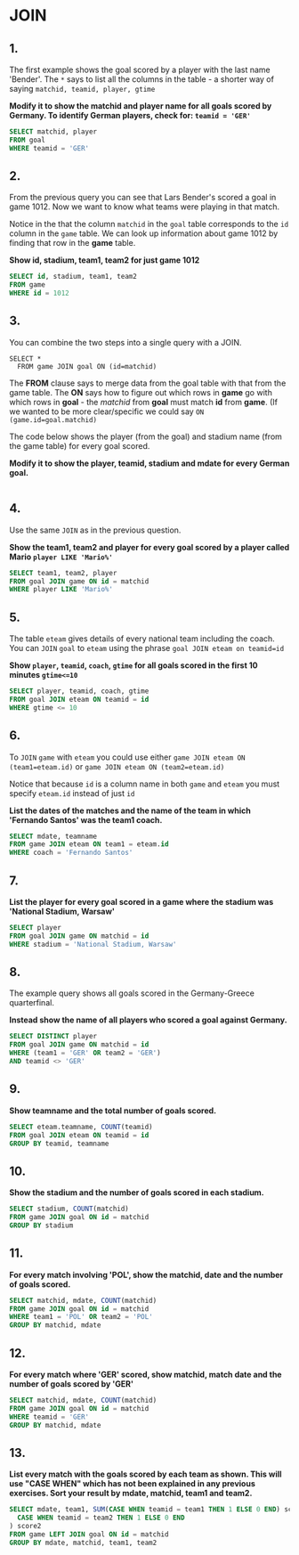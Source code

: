 # JOIN

## 1.
The first example shows the goal scored by a player with the last name 'Bender'. The `*` says to list all the columns in the table - a shorter way of saying `matchid, teamid, player, gtime`

**Modify it to show the matchid and player name for all goals scored by Germany. To identify German players, check for: `teamid = 'GER'`**
```SQL
SELECT matchid, player
FROM goal
WHERE teamid = 'GER'
```

## 2.
From the previous query you can see that Lars Bender's scored a goal in game 1012. Now we want to know what teams were playing in that match.

Notice in the that the column `matchid` in the `goal` table corresponds to the `id` column in the `game` table. We can look up information about game 1012 by finding that row in the **game** table.

**Show id, stadium, team1, team2 for just game 1012**
```SQL
SELECT id, stadium, team1, team2
FROM game
WHERE id = 1012
```

## 3.
You can combine the two steps into a single query with a JOIN.

```
SELECT *
  FROM game JOIN goal ON (id=matchid)
```

The **FROM** clause says to merge data from the goal table with that from the game table. The **ON** says how to figure out which rows in **game** go with which rows in **goal** - the *matchid* from **goal** must match **id** from **game**. (If we wanted to be more clear/specific we could say
`ON (game.id=goal.matchid)`

The code below shows the player (from the goal) and stadium name (from the game table) for every goal scored.

**Modify it to show the player, teamid, stadium and mdate for every German goal.**
```SQL
```

## 4.
Use the same `JOIN` as in the previous question.

**Show the team1, team2 and player for every goal scored by a player called Mario `player LIKE 'Mario%'`**
```SQL
SELECT team1, team2, player
FROM goal JOIN game ON id = matchid
WHERE player LIKE 'Mario%'
```

## 5.
The table `eteam` gives details of every national team including the coach. You can `JOIN` `goal` to `eteam` using the phrase `goal JOIN eteam on teamid=id`

**Show `player`, `teamid`, `coach`, `gtime` for all goals scored in the first 10 minutes `gtime<=10`**
```SQL
SELECT player, teamid, coach, gtime
FROM goal JOIN eteam ON teamid = id
WHERE gtime <= 10
```

## 6.
To `JOIN` `game` with `eteam` you could use either
`game JOIN eteam ON (team1=eteam.id)` or `game JOIN eteam ON (team2=eteam.id)`

Notice that because `id` is a column name in both `game` and `eteam` you must specify `eteam.id` instead of just `id`

**List the dates of the matches and the name of the team in which 'Fernando Santos' was the team1 coach.**
```SQL
SELECT mdate, teamname 
FROM game JOIN eteam ON team1 = eteam.id
WHERE coach = 'Fernando Santos'
```

## 7.
**List the player for every goal scored in a game where the stadium was 'National Stadium, Warsaw'**
```SQL
SELECT player 
FROM goal JOIN game ON matchid = id 
WHERE stadium = 'National Stadium, Warsaw'
```

## 8.
The example query shows all goals scored in the Germany-Greece quarterfinal.

**Instead show the name of all players who scored a goal against Germany.**
```SQL
SELECT DISTINCT player
FROM goal JOIN game ON matchid = id
WHERE (team1 = 'GER' OR team2 = 'GER')
AND teamid <> 'GER'
```

## 9.
**Show teamname and the total number of goals scored.**
```SQL
SELECT eteam.teamname, COUNT(teamid)
FROM goal JOIN eteam ON teamid = id
GROUP BY teamid, teamname
```

## 10.
**Show the stadium and the number of goals scored in each stadium.**
```SQL
SELECT stadium, COUNT(matchid) 
FROM game JOIN goal ON id = matchid 
GROUP BY stadium
```

## 11.
**For every match involving 'POL', show the matchid, date and the number of goals scored.**
```SQL
SELECT matchid, mdate, COUNT(matchid)
FROM game JOIN goal ON id = matchid
WHERE team1 = 'POL' OR team2 = 'POL'
GROUP BY matchid, mdate
```

## 12.
**For every match where 'GER' scored, show matchid, match date and the number of goals scored by 'GER'**
```SQL
SELECT matchid, mdate, COUNT(matchid)
FROM game JOIN goal ON id = matchid
WHERE teamid = 'GER'
GROUP BY matchid, mdate
```

## 13.
**List every match with the goals scored by each team as shown. This will use "CASE WHEN" which has not been explained in any previous exercises. Sort your result by mdate, matchid, team1 and team2.**
```SQL
SELECT mdate, team1, SUM(CASE WHEN teamid = team1 THEN 1 ELSE 0 END) score1, team2, SUM(
  CASE WHEN teamid = team2 THEN 1 ELSE 0 END
) score2
FROM game LEFT JOIN goal ON id = matchid
GROUP BY mdate, matchid, team1, team2
```